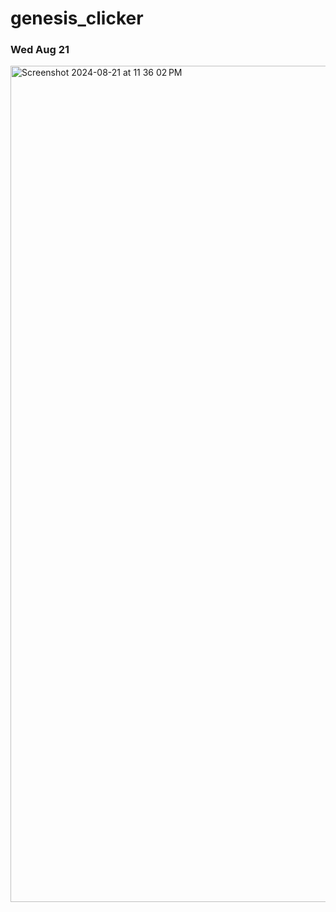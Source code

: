 # genesis_clicker

### Wed Aug 21
<img width="1338" alt="Screenshot 2024-08-21 at 11 36 02 PM" src="https://github.com/user-attachments/assets/41214449-3cb8-4d2c-97aa-239899765872">
